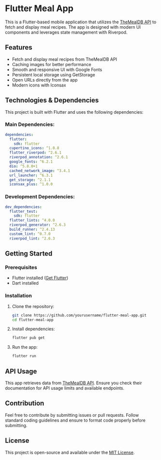 # Flutter Meal App

This is a Flutter-based mobile application that utilizes the [TheMealDB API](https://themealdb.com/) to fetch and display meal recipes. The app is designed with modern UI components and leverages state management with Riverpod.

## Features
- Fetch and display meal recipes from TheMealDB API
- Caching images for better performance
- Smooth and responsive UI with Google Fonts
- Persistent local storage using GetStorage
- Open URLs directly from the app
- Modern icons with Iconsax

## Technologies & Dependencies
This project is built with Flutter and uses the following dependencies:

### Main Dependencies:
```yaml
dependencies:
  flutter:
    sdk: flutter
  cupertino_icons: ^1.0.8
  flutter_riverpod: ^2.6.1
  riverpod_annotation: ^2.6.1
  google_fonts: ^6.2.1
  dio: ^5.8.0+1
  cached_network_image: ^3.4.1
  url_launcher: ^6.3.1
  get_storage: ^2.1.1
  iconsax_plus: ^1.0.0
```

### Development Dependencies:
```yaml
dev_dependencies:
  flutter_test:
    sdk: flutter
  flutter_lints: ^4.0.0
  riverpod_generator: ^2.6.3
  build_runner: ^2.4.13
  custom_lint: ^0.7.0
  riverpod_lint: ^2.6.3
```

## Getting Started
### Prerequisites
- Flutter installed ([Get Flutter](https://flutter.dev/docs/get-started/install))
- Dart installed

### Installation
1. Clone the repository:
   ```sh
   git clone https://github.com/yourusername/flutter-meal-app.git
   cd flutter-meal-app
   ```
2. Install dependencies:
   ```sh
   flutter pub get
   ```
3. Run the app:
   ```sh
   flutter run
   ```

## API Usage
This app retrieves data from [TheMealDB API](https://themealdb.com/). Ensure you check their documentation for API usage limits and available endpoints.

## Contribution
Feel free to contribute by submitting issues or pull requests. Follow standard coding guidelines and ensure to format code properly before submitting.

## License
This project is open-source and available under the [MIT License](LICENSE).
